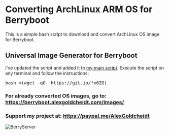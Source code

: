 # Converting ArchLinux ARM OS for Berryboot
This is a simple bash script to download and convert ArchLinux OS image for Berryboot.

## Universal Image Generator for Berryboot
I've updated the script and added it to <a target="_blank" href="https://github.com/agoldcheidt/Universal-Image-Generator-for-Berryboot">my main script</a>. 
Execute the script on any terminal and follow the instructions:
<pre>bash <(wget -qO- https://git.io/fx6ZG)</pre>

### For already converted OS images, go to: <a target="_blank" href="https://berryboot.alexgoldcheidt.com/images/">https://berryboot.alexgoldcheidt.com/images/</a>
### Support my project at: <a target="_blank" href="https://berryboot.alexgoldcheidt.com/go/support-paypal">https://paypal.me/AlexGoldcheidt</a>
![BerryServer](https://home.alexgoldcheidt.com/upload-arfalyjs/hotlink-ok/logo_berryserver_website_2020_150x150_opt-1615391161-71.png)
&nbsp;

